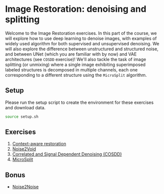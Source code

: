 # Image Restoration: denoising and splitting


Welcome to the Image Restoration exercises. In this part of the course, we will explore
how to use deep learning to denoise images, with examples of widely used algorithm for
both supervised and unsupervised denoising. We will also explore the difference
between unstructured and structured noise, and between UNet (which you are familiar with
by now) and VAE architectures (see `COSDD` exercise)!
We'll also tackle the task of image splitting (or unmixing) where a single image exhibiting superimposed labeled structures is decomposed in multiple channels, each one corresponding to a different structure using the `MicroSplit` algorithm.


## Setup

Please run the setup script to create the environment for these exercises and download data.

``` bash
source setup.sh
```

## Exercises

1. [Context-aware restoration](01_CARE/care_exercise.ipynb)
2. [Noise2Void](02_Noise2Void/n2v_exercise.ipynb)
3. [Correlated and Signal Dependent Denoising (COSDD)](03_COSDD/exercise.ipynb)
4. [MicroSplit](04_MicroSplit/exercise.ipynb)


## Bonus

- [Noise2Noise](05_bonus_Noise2Noise/n2n_exercise.ipynb)


